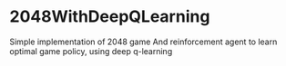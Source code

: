 # 2048WithDeepQLearning
Simple implementation of 2048 game 
And reinforcement agent to learn optimal game policy, using deep q-learning



